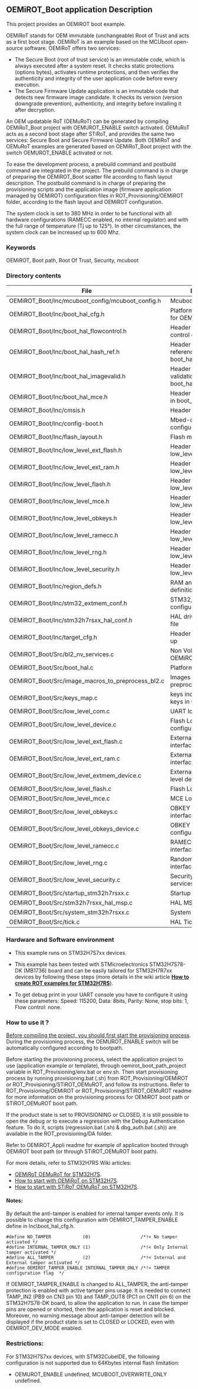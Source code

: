 ## <b>OEMiROT_Boot application Description</b>

This project provides an OEMiROT boot example.

OEMiRoT stands for OEM immutable (unchangeable) Root of Trust and acts as a first boot stage. OEMiRoT is an example based on the MCUboot open-source software. OEMiRoT offers two services:

- The Secure Boot (root of trust service) is an immutable code, which is always executed after a system reset. It checks static protections (options bytes),
  activates runtime protections, and then verifies the authenticity and integrity of the user application code before every execution.
- The Secure Firmware Update application is an immutable code that detects new firmware image candidate. It checks its version (version downgrade prevention),
  authenticity, and integrity before installing it after decryption.

An OEM updatable RoT (OEMuRoT) can be generated by compiling OEMiRoT_Boot project with OEMUROT_ENABLE switch activated. OEMuRoT acts as a second boot stage after STiRoT,
and provides the same two services: Secure Boot and Secure Firmware Update. Both OEMiRoT and OEMuRoT examples are generated based on OEMiRoT_Boot project with the switch OEMUROT_ENABLE
activated or not.

To ease the development process, a prebuild command and postbuild command are integrated in the project.
The prebuild command is in charge of preparing the OEMiROT_Boot scatter file according to flash layout description.
The postbuild command is in charge of preparing the provisioning scripts and the application image (firmware application managed by OEMiROT) configuration files in ROT_Provisioning/OEMiROT
folder, according to the flash layout and OEMiROT configuration.

The system clock is set to 380 MHz in order to be functional with all hardware configurations (RAMECC enabled, no internal regulator)
and with the full range of temperature (Tj up to 125°). In other circumstances, the system clock can be increased up to 600 Mhz.

### <b>Keywords</b>

OEMiROT, Boot path, Root Of Trust, Security, mcuboot

### <b>Directory contents</b>

File | Description
 --- | ---
  OEMiROT_Boot/Inc/mcuboot_config/mcuboot_config.h |  Mcuboot configuration file
  OEMiROT_Boot/Inc/boot_hal_cfg.h                  |  Platform configuration file for OEMiROT_Boot
  OEMiROT_Boot/Inc/boot_hal_flowcontrol.h          |  Header file for flow control code in boot_hal.c
  OEMiROT_Boot/Inc/boot_hal_hash_ref.h             |  Header file for hash reference code in boot_hal.c
  OEMiROT_Boot/Inc/boot_hal_imagevalid.h           |  Header file for image validation code in boot_hal.c
  OEMiROT_Boot/Inc/boot_hal_mce.h                  |  Header file for MCE code in boot_hal.c
  OEMiROT_Boot/Inc/cmsis.h                         |  Header file for CMSIS
  OEMiROT_Boot/Inc/config-boot.h                   |  Mbed-crypto configuration file
  OEMiROT_Boot/Inc/flash_layout.h                  |  Flash mapping
  OEMiROT_Boot/Inc/low_level_ext_flash.h           |  Header file for low_level_ext_flash.c
  OEMiROT_Boot/Inc/low_level_ext_ram.h             |  Header file for low_level_ext_ram.c
  OEMiROT_Boot/Inc/low_level_flash.h               |  Header file for low_level_flash.c
  OEMiROT_Boot/Inc/low_level_mce.h                 |  Header file for low_level_mce.c
  OEMiROT_Boot/Inc/low_level_obkeys.h              |  Header file for low_level_obkeys.c
  OEMiROT_Boot/Inc/low_level_ramecc.h              |  Header file for low_level_ramecc.c
  OEMiROT_Boot/Inc/low_level_rng.h                 |  Header file for low_level_rng.c
  OEMiROT_Boot/Inc/low_level_security.h            |  Header file for low_level_security.c
  OEMiROT_Boot/Inc/region_defs.h                   |  RAM and FLASH regions definitions
  OEMiROT_Boot/Inc/stm32_extmem_conf.h             |  STM32_ExtMem_Manager configuration file
  OEMiROT_Boot/Inc/stm32h7rsxx_hal_conf.h          |  HAL driver configuration file
  OEMiROT_Boot/Inc/target_cfg.h                    |  Header file for target start up
  OEMiROT_Boot/Src/bl2_nv_services.c               |  Non Volatile services for OEMiROT_Boot
  OEMiROT_Boot/Src/boot_hal.c                      |  Platform initialization
  OEMiROT_Boot/Src/image_macros_to_preprocess_bl2.c |  Images definitions to preprocess for bl2
  OEMiROT_Boot/Src/keys_map.c                      |  keys indirection to access keys in OBKeys area
  OEMiROT_Boot/Src/low_level_com.c                 |  UART low level interface
  OEMiROT_Boot/Src/low_level_device.c              |  Flash Low level device configuration
  OEMiROT_Boot/Src/low_level_ext_flash.c           |  External Flash Low level interface
  OEMiROT_Boot/Src/low_level_ext_ram.c             |  External RAM Low level interface
  OEMiROT_Boot/Src/low_level_extmem_device.c       |  External Memory Low level device configuration
  OEMiROT_Boot/Src/low_level_flash.c               |  Flash Low level interface
  OEMiROT_Boot/Src/low_level_mce.c                 |  MCE Low level interface
  OEMiROT_Boot/Src/low_level_obkeys.c              |  OBKEY Low level interface
  OEMiROT_Boot/Src/low_level_obkeys_device.c       |  OBKEY Low level device configuration
  OEMiROT_Boot/Src/low_level_ramecc.c              |  RAMECC Low level interface
  OEMiROT_Boot/Src/low_level_rng.c                 |  Random generator interface
  OEMiROT_Boot/Src/low_level_security.c            |  Security Low level services
  OEMiROT_Boot/Src/startup_stm32h7rsxx.c           |  Startup file in c
  OEMiROT_Boot/Src/stm32h7rsxx_hal_msp.c           |  HAL MSP module
  OEMiROT_Boot/Src/system_stm32h7rsxx.c            |  System Init file
  OEMiROT_Boot/Src/tick.c                          |  HAL Tick implementation

### <b>Hardware and Software environment</b>

  - This example runs on STM32H7S7xx devices.

  - This example has been tested with STMicroelectronics STM32H7S78-DK (MB1736) board and can be easily tailored for
    STM32H7R7xx devices by following these steps
    (more details in the wiki article [<b>How to create ROT examples for STM32H7RS</b>](https://wiki.st.com/stm32mcu/wiki/Security:How_to_create_ROT_examples_for_STM32H7RS)).

  - To get debug print in your UART console you have to configure it using these parameters:
    Speed: 115200, Data: 8bits, Parity: None, stop bits: 1, Flow control: none.


### <b>How to use it ?</b>

<u>Before compiling the project, you should first start the provisioning process</u>. During the provisioning process,
the OEMUROT_ENABLE switch will be automatically configured according to bootpath.

Before starting the provisioning process, select the application project to use (application example or template),
through oemirot_boot_path_project variable in ROT_Provisioning/env.bat or env.sh.
Then start provisioning process by running provisioning.bat (.sh) from ROT_Provisioning/OEMiROT or ROT_Provisioning/STiROT_OEMuROT,
and follow its instructions. Refer to ROT_Provisioning/OEMiROT or ROT_Provisioning/STiROT_OEMuROT readme for more information on
the provisioning process for OEMiROT boot path or STiROT_OEMuROT boot path.

If the product state is set to PROVISIONING or CLOSED, it is still possible to open the debug or to execute a regression
with the Debug Authentication feature. To do it, scripts (regression.bat (.sh) & dbg_auth.bat (.sh)) are available in the ROT_provisioning/DA folder.

Refer to OEMiROT_Appli readme for example of application booted through OEMiROT boot path (or through
STiROT_OEMuROT boot path).

For more details, refer to STM32H7RS Wiki articles:

  - [OEMiRoT OEMuRoT for STM32H7S](https://wiki.st.com/stm32mcu/wiki/Security:OEMiRoT_OEMuRoT_for_STM32H7S).
  - [How to start with OEMiRoT on STM32H7S](https://wiki.st.com/stm32mcu/wiki/Security:How_to_start_with_OEMiRoT_on_STM32H7S).
  - [How to start with STiRoT OEMuRoT on STM32H7S](https://wiki.st.com/stm32mcu/wiki/Security:How_to_start_with_STiRoT_OEMuRoT_on_STM32H7S).

#### <b>Notes:</b>

By default the anti-tamper is enabled for internal tamper events only. It is possible to change this configuration with
OEMIROT_TAMPER_ENABLE define in Inc\\boot_hal_cfg.h.

```
#define NO_TAMPER            (0)                   /*!< No tamper activated */
#define INTERNAL_TAMPER_ONLY (1)                   /*!< Only Internal tamper activated */
#define ALL_TAMPER           (2)                   /*!< Internal and External tamper activated */
#define OEMIROT_TAMPER_ENABLE INTERNAL_TAMPER_ONLY /*!< TAMPER configuration flag  */
```

If OEMIROT_TAMPER_ENABLE is changed to ALL_TAMPER, the anti-tamper protection is enabled with active tamper pins usage.
It is needed to connect TAMP_IN2 (PB9 on CN3 pin 10) and TAMP_OUT8 (PC1 on CN11 pin 6) on the STM32H7S78-DK board,
to allow the application to run. In case the tamper pins are opened or shorted, then the application is reset and blocked.
Moreover, no warning message about anti-tamper detection will be displayed if the product state is set to CLOSED or LOCKED,
even with OEMIROT_DEV_MODE enabled.

### <b>Restrictions:</b>

For STM32H7S7xx devices, with STM32CubeIDE, the following configuration is not supported due to 64Kbytes internal flash limitation:

   - OEMUROT_ENABLE undefined, MCUBOOT_OVERWRITE_ONLY undefined.
